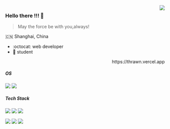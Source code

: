 <img align="right" src="https://github-readme-stats.vercel.app/api?username=admiral-thrawn&show_icons=true&icon_color=805AD5&text_color=718096&bg_color=ffffff" />

### Hello there !!! 👋
> May the force be with you,always!

:cn: Shanghai, China
 - :octocat: web developer
 - :school: student
<p align="right">https://thrawn.vercel.app</p>

##### OS
[![](https://img.shields.io/badge/OS-Arch%20Linux-33aadd?style=flat-square&logo=arch-linux&logoColor=ffffff)](https://www.archlinux.org/)
[![](https://img.shields.io/badge/OS-Ubuntu%2020.04-dd4814?style=flat-square&logo=ubuntu&logoColor=ffffff)](https://www.archlinux.org/)

##### Tech Stack
[![](https://img.shields.io/badge/-PHP-8892bf?style=flat-square&logo=php&logoColor=ffffff)](https://php.net/)
[![](https://img.shields.io/badge/-Laravel-ff2d20?style=flat-square&logo=laravel&logoColor=ffffff)](https://php.net/)
[![](https://img.shields.io/badge/-PostgreSQL-346891?style=flat-square&logo=postgresql&logoColor=ffffff)](https://https://www.postgresql.org//)

[![](https://img.shields.io/badge/-Vue.js-41b883?style=flat-square&logo=vue.js&logoColor=ffffff)](https://https://www.vuejs.org//)
[![](https://img.shields.io/badge/-node.js-026e00?style=flat-square&logo=node.js&logoColor=ffffff)](https://https://www.nodejs.org//)
[![](https://img.shields.io/badge/-NPM-c40b0a?style=flat-square&logo=npm&logoColor=ffffff)](https://https://www.npmjs.org//)
